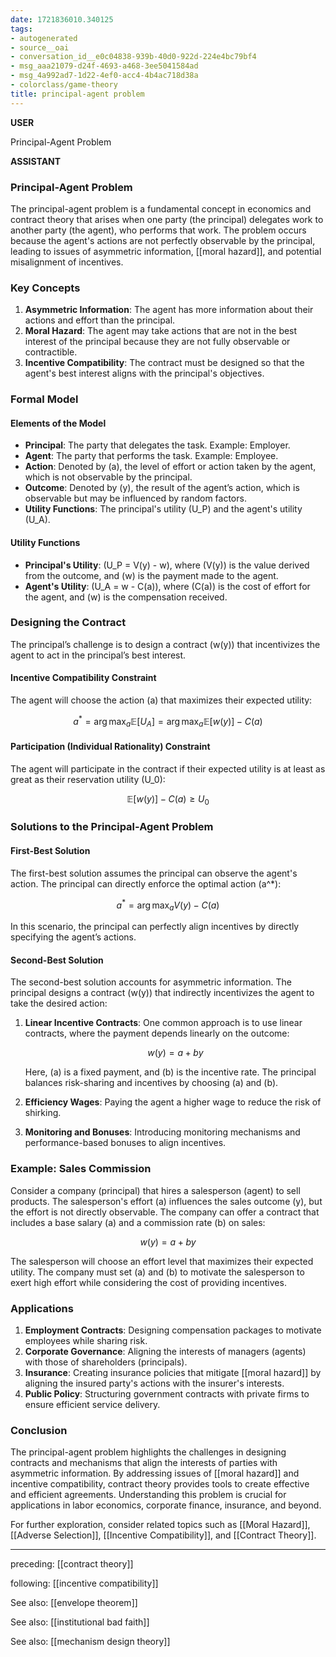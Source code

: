 ```yaml
---
date: 1721836010.340125
tags:
- autogenerated
- source__oai
- conversation_id__e0c04838-939b-40d0-922d-224e4bc79bf4
- msg_aaa21079-d24f-4693-a468-3ee5041584ad
- msg_4a992ad7-1d22-4ef0-acc4-4b4ac718d38a
- colorclass/game-theory
title: principal-agent problem
---
```


**USER**

Principal-Agent Problem


**ASSISTANT**

### Principal-Agent Problem

The principal-agent problem is a fundamental concept in economics and contract theory that arises when one party (the principal) delegates work to another party (the agent), who performs that work. The problem occurs because the agent's actions are not perfectly observable by the principal, leading to issues of asymmetric information, [[moral hazard]], and potential misalignment of incentives.

### Key Concepts

1. **Asymmetric Information**: The agent has more information about their actions and effort than the principal.
2. **Moral Hazard**: The agent may take actions that are not in the best interest of the principal because they are not fully observable or contractible.
3. **Incentive Compatibility**: The contract must be designed so that the agent's best interest aligns with the principal's objectives.

### Formal Model

#### Elements of the Model

- **Principal**: The party that delegates the task. Example: Employer.
- **Agent**: The party that performs the task. Example: Employee.
- **Action**: Denoted by \(a\), the level of effort or action taken by the agent, which is not observable by the principal.
- **Outcome**: Denoted by \(y\), the result of the agent’s action, which is observable but may be influenced by random factors.
- **Utility Functions**: The principal's utility \(U_P\) and the agent's utility \(U_A\).

#### Utility Functions

- **Principal's Utility**: \(U_P = V(y) - w\), where \(V(y)\) is the value derived from the outcome, and \(w\) is the payment made to the agent.
- **Agent's Utility**: \(U_A = w - C(a)\), where \(C(a)\) is the cost of effort for the agent, and \(w\) is the compensation received.

### Designing the Contract

The principal’s challenge is to design a contract \(w(y)\) that incentivizes the agent to act in the principal’s best interest.

#### Incentive Compatibility Constraint

The agent will choose the action \(a\) that maximizes their expected utility:

$$
a^* = \arg \max_a \mathbb{E}[U_A] = \arg \max_a \mathbb{E}[w(y)] - C(a)
$$

#### Participation (Individual Rationality) Constraint

The agent will participate in the contract if their expected utility is at least as great as their reservation utility \(U_0\):

$$
\mathbb{E}[w(y)] - C(a) \geq U_0
$$

### Solutions to the Principal-Agent Problem

#### First-Best Solution

The first-best solution assumes the principal can observe the agent's action. The principal can directly enforce the optimal action \(a^*\):

$$
a^* = \arg \max_a V(y) - C(a)
$$

In this scenario, the principal can perfectly align incentives by directly specifying the agent’s actions.

#### Second-Best Solution

The second-best solution accounts for asymmetric information. The principal designs a contract \(w(y)\) that indirectly incentivizes the agent to take the desired action:

1. **Linear Incentive Contracts**: One common approach is to use linear contracts, where the payment depends linearly on the outcome:

   $$
   w(y) = a + by
   $$

   Here, \(a\) is a fixed payment, and \(b\) is the incentive rate. The principal balances risk-sharing and incentives by choosing \(a\) and \(b\).

2. **Efficiency Wages**: Paying the agent a higher wage to reduce the risk of shirking.

3. **Monitoring and Bonuses**: Introducing monitoring mechanisms and performance-based bonuses to align incentives.

### Example: Sales Commission

Consider a company (principal) that hires a salesperson (agent) to sell products. The salesperson's effort \(a\) influences the sales outcome \(y\), but the effort is not directly observable. The company can offer a contract that includes a base salary \(a\) and a commission rate \(b\) on sales:

$$
w(y) = a + by
$$

The salesperson will choose an effort level that maximizes their expected utility. The company must set \(a\) and \(b\) to motivate the salesperson to exert high effort while considering the cost of providing incentives.

### Applications

1. **Employment Contracts**: Designing compensation packages to motivate employees while sharing risk.
2. **Corporate Governance**: Aligning the interests of managers (agents) with those of shareholders (principals).
3. **Insurance**: Creating insurance policies that mitigate [[moral hazard]] by aligning the insured party's actions with the insurer's interests.
4. **Public Policy**: Structuring government contracts with private firms to ensure efficient service delivery.

### Conclusion

The principal-agent problem highlights the challenges in designing contracts and mechanisms that align the interests of parties with asymmetric information. By addressing issues of [[moral hazard]] and incentive compatibility, contract theory provides tools to create effective and efficient agreements. Understanding this problem is crucial for applications in labor economics, corporate finance, insurance, and beyond.

For further exploration, consider related topics such as [[Moral Hazard]], [[Adverse Selection]], [[Incentive Compatibility]], and [[Contract Theory]].


---

preceding: [[contract theory]]  


following: [[incentive compatibility]]

See also: [[envelope theorem]]


See also: [[institutional bad faith]]


See also: [[mechanism design theory]]